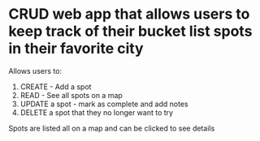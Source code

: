 # CRUD web app that allows users to keep track of their bucket list spots in their favorite city

Allows users to:

1. CREATE - Add a spot
2. READ - See all spots on a map
3. UPDATE a spot - mark as complete and add notes
4. DELETE a spot that they no longer want to try

Spots are listed all on a map and can be clicked to see details
